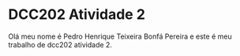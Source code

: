 # DCC202 Atividade 2

Olá meu nome é Pedro Henrique Teixeira Bonfá Pereira e este é meu trabalho de dcc202 atividade 2.